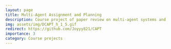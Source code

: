 ```yaml
---
layout: page
title: Multi-Agent Assignment and Planning
description: Course project of paper review on multi-agent systems and algorithm re-implementation.
img: assets/img/DCAPT_h_1_5.gif
redirect: https://github.com/Joyyy821/CAPT
importance: 3
category: Course projects
---
```


